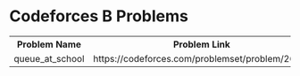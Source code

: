 <h1>Codeforces B Problems</h1>
<table>
	<tr>
		<th>Problem Name</th>
		<th>Problem Link</th>
	</tr>
	<tr>
		<td>queue_at_school</td>
		<td>https://codeforces.com/problemset/problem/266/B</td>
	</tr>
</table>
